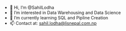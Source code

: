 - 👋 Hi, I’m @SahilLodha
- 👀 I’m interested in Data Warehousing and Data Science
- 🌱 I’m currently learning SQL and Pipline Creation
- 📫 Contact at: sahil.lodha@lisnepal.com.np


<!---
SahilLodha-LIS/SahilLodha-LIS is a ✨ special ✨ repository because its `README.md` (this file) appears on your GitHub profile.
You can click the Preview link to take a look at your changes.
--->
